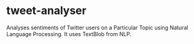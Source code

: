 # tweet-analyser
Analyses sentiments of Twitter users on a Particular Topic using Natural Language Processing.
It uses TextBlob from NLP.
